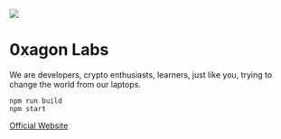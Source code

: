 ![](https://ipfs.io/ipfs/QmXiG9Vz1ExiczYpM39Q9xohwtr3YK9ZMtt3k3n4ZHeqAF)

# 0xagon Labs
We are developers, crypto enthusiasts, learners, just like you, trying to change the world from our laptops.

```
npm run build
npm start
```
[Official Website](https://0xagonlabs.com/)
